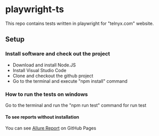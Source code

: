 # playwright-ts
This repo contains tests written in playwright for "telnyx.com" website.

## Setup

### Install software and check out the project

- Download and install Node.JS
- Install Visual Studio Code
- Clone and checkout the github project
- Go to the terminal and execute "npm install" command

### How to run the tests on windows
Go to the terminal and run the "npm run test" command for run test
   
#### To see reports without installation
You can see [Allure Report](https://leraroy.github.io/playwright-ts/) on GitHub Pages

